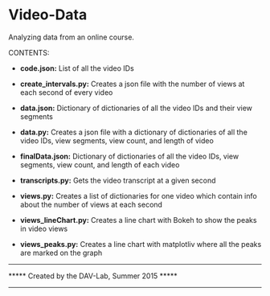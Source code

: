 # Video-Data
Analyzing data from an online course.

CONTENTS:
+ <b>code.json:</b> List of all the video IDs
 
+ <b>create_intervals.py:</b> Creates a json file with the number of views at each second of every video
 
+ <b>data.json:</b> Dictionary of dictionaries of all the video IDs and their view segments

+ <b>data.py:</b> Creates a json file with a dictionary of dictionaries of all the video IDs, view segments, view count, and length of video

+ <b>finalData.json:</b> Dictionary of dictionaries of all the video IDs, view segments, view count, and length of each video

+ <b>transcripts.py:</b> Gets the video transcript at a given second

+ <b>views.py:</b> Creates a list of dictionaries for one video which contain info about the number of views at each second

+ <b>views_lineChart.py:</b> Creates a line chart with Bokeh to show the peaks in video views

+ <b>views_peaks.py:</b> Creates a line chart with matplotliv where all the peaks are marked on the graph

***********************************************
***** Created by the DAV-Lab, Summer 2015 *****
***********************************************
